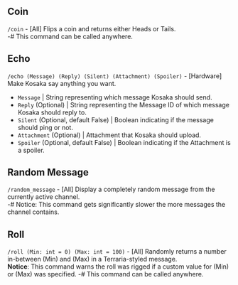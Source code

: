 ## Coin
`/coin` - [All] Flips a coin and returns either Heads or Tails.  
-# This command can be called anywhere.

## Echo
`/echo (Message) (Reply) (Silent) (Attachment) (Spoiler)` - [Hardware] Make Kosaka say anything you want.  
- `Message` | String representing which message Kosaka should send.
- `Reply` (Optional) | String representing the Message ID of which message Kosaka should reply to.
- `Silent` (Optional, default False) | Boolean indicating if the message should ping or not.
- `Attachment` (Optional) | Attachment that Kosaka should upload.
- `Spoiler` (Optional, default False) | Boolean indicating if the Attachment is a spoiler.

## Random Message
`/random_message` - [All] Display a completely random message from the currently active channel.  
-# Notice: This command gets significantly slower the more messages the channel contains.

## Roll
`/roll (Min: int = 0) (Max: int = 100)` - [All] Randomly returns a number in-between (Min) and (Max) in a Terraria-styled message.  
__Notice__: This command warns the roll was rigged if a custom value for (Min) or (Max) was specified.
-# This command can be called anywhere.